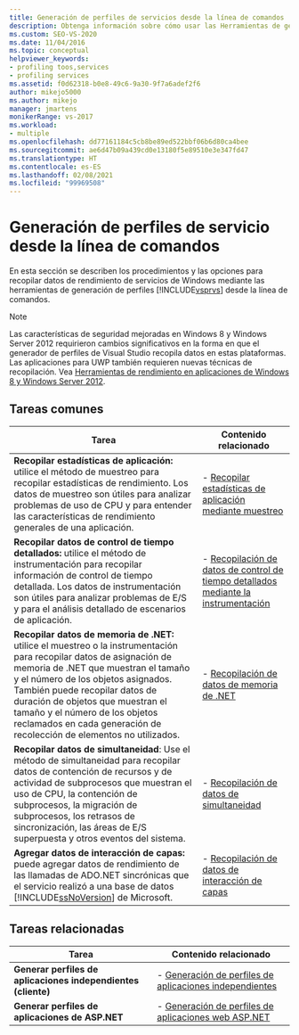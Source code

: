 ```yaml
---
title: Generación de perfiles de servicios desde la línea de comandos | Microsoft Docs
description: Obtenga información sobre cómo usar las Herramientas de generación de perfiles desde la línea de comandos para recopilar datos de rendimiento sobre servicios de Windows.
ms.custom: SEO-VS-2020
ms.date: 11/04/2016
ms.topic: conceptual
helpviewer_keywords:
- profiling toos,services
- profiling services
ms.assetid: f0d62318-b0e8-49c6-9a30-9f7a6adef2f6
author: mikejo5000
ms.author: mikejo
manager: jmartens
monikerRange: vs-2017
ms.workload:
- multiple
ms.openlocfilehash: dd77161184c5cb8be89ed522bbf06b6d80ca4bee
ms.sourcegitcommit: ae6d47b09a439cd0e13180f5e89510e3e347fd47
ms.translationtype: HT
ms.contentlocale: es-ES
ms.lasthandoff: 02/08/2021
ms.locfileid: "99969508"
---
```

# <a name="command-line-profiling-of-services"></a>Generación de perfiles de servicio desde la línea de comandos
En esta sección se describen los procedimientos y las opciones para recopilar datos de rendimiento de servicios de Windows mediante las herramientas de generación de perfiles [!INCLUDE[vsprvs](../code-quality/includes/vsprvs_md.md)] desde la línea de comandos.

> [!NOTE]
> Las características de seguridad mejoradas en Windows 8 y Windows Server 2012 requirieron cambios significativos en la forma en que el generador de perfiles de Visual Studio recopila datos en estas plataformas. Las aplicaciones para UWP también requieren nuevas técnicas de recopilación. Vea [Herramientas de rendimiento en aplicaciones de Windows 8 y Windows Server 2012](../profiling/performance-tools-on-windows-8-and-windows-server-2012-applications.md).

## <a name="common-tasks"></a>Tareas comunes

| Tarea | Contenido relacionado |
| - | - |
| **Recopilar estadísticas de aplicación:** utilice el método de muestreo para recopilar estadísticas de rendimiento. Los datos de muestreo son útiles para analizar problemas de uso de CPU y para entender las características de rendimiento generales de una aplicación. | -   [Recopilar estadísticas de aplicación mediante muestreo](../profiling/collecting-application-statistics-for-services-by-using-the-profiler-sampling-method.md) |
| **Recopilar datos de control de tiempo detallados:** utilice el método de instrumentación para recopilar información de control de tiempo detallada. Los datos de instrumentación son útiles para analizar problemas de E/S y para el análisis detallado de escenarios de aplicación. | -   [Recopilación de datos de control de tiempo detallados mediante la instrumentación](../profiling/collecting-detailed-timing-data-for-services-by-using-the-instrumentation-method.md) |
| **Recopilar datos de memoria de .NET:** utilice el muestreo o la instrumentación para recopilar datos de asignación de memoria de .NET que muestran el tamaño y el número de los objetos asignados. También puede recopilar datos de duración de objetos que muestran el tamaño y el número de los objetos reclamados en cada generación de recolección de elementos no utilizados. | -   [Recopilación de datos de memoria de .NET](../profiling/collecting-memory-data-from-dotnet-framework-services-by-using-the-profiler-command-line.md) |
| **Recopilar datos de simultaneidad**: Use el método de simultaneidad para recopilar datos de contención de recursos y de actividad de subprocesos que muestran el uso de CPU, la contención de subprocesos, la migración de subprocesos, los retrasos de sincronización, las áreas de E/S superpuesta y otros eventos del sistema. | -   [Recopilación de datos de simultaneidad](../profiling/collecting-concurrency-data-for-a-service-by-using-the-profiler-command-line.md) |
| **Agregar datos de interacción de capas:** puede agregar datos de rendimiento de las llamadas de ADO.NET sincrónicas que el servicio realizó a una base de datos [!INCLUDE[ssNoVersion](../data-tools/includes/ssnoversion_md.md)] de Microsoft. | -   [Recopilación de datos de interacción de capas](../profiling/adding-tier-interaction-data-from-the-command-line.md) |

## <a name="related-tasks"></a>Tareas relacionadas

|Tarea|Contenido relacionado|
|----------|---------------------|
|**Generar perfiles de aplicaciones independientes (cliente)**|-   [Generación de perfiles de aplicaciones independientes](../profiling/command-line-profiling-of-stand-alone-applications.md)|
|**Generar perfiles de aplicaciones de ASP.NET**|-   [Generación de perfiles de aplicaciones web ASP.NET](../profiling/command-line-profiling-of-aspnet-web-applications.md)|
